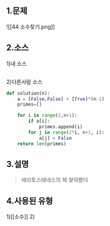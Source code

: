 ## 1.문제
![[44 소수찾기.png]]
## 2.소스
1)내 소스
```python

```

2)다른사람 소스
```python
def solution(n):
    a = [False,False] + [True]*(n-1)
    primes=[]

    for i in range(2,n+1):
        if a[i]:
            primes.append(i)
        for j in range(2*i, n+1, i):
            a[j] = False
    return len(primes)
```

## 3.설명
> 에라토스테네스의 체 찾아봤다

## 4.사용된 유형
1)[[소수]]
2)